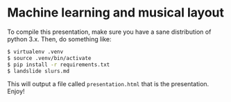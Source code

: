 # Machine learning and musical layout

To compile this presentation, make sure you have a sane distribution of python 3.x. Then, do something like:

```bash
$ virtualenv .venv
$ source .venv/bin/activate
$ pip install -r requirements.txt
$ landslide slurs.md
```

This will output a file called `presentation.html` that is the presentation. Enjoy!
